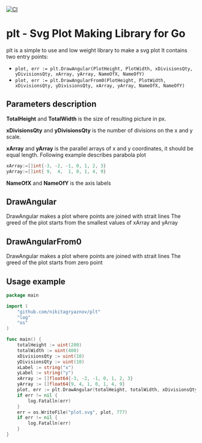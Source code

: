 [![CI](https://github.com/nikitagriaznov/plt/actions/workflows/ci.yml/badge.svg?branch=main)](https://github.com/nikitagriaznov/plt/actions/workflows/ci.yml)
# plt - Svg Plot Making Library for Go
plt is a simple to use and low weight library to make a svg plot
It contains two entry points:
- `plot, err := plt.DrawAngular(PlotHeight, PlotWidth, xDivisionsQty, yDivisionsQty, xArray, yArray, NameOfX, NameOfY)`
- `plot, err := plt.DrawAngularFrom0(PlotHeight, PlotWidth, xDivisionsQty, yDivisionsQty, xArray, yArray, NameOfX, NameOfY)`
## Parameters description
**TotalHeight** and **TotalWidth** is the size of resulting picture in px.

**xDivisionsQty** and **yDivisionsQty** is the number of divisions on the x and y scale.

**xArray** and **yArray** is the parallel arrays of x and y coordinates, it should be equal length. Following example describes parabola plot
```go
xArray:=[]int{-3, -2, -1, 0, 1, 2, 3}
yArray:=[]int{ 9,  4,  1, 0, 1, 4, 9}
```
**NameOfX** and **NameOfY** is the axis labels

## DrawAngular
DrawAngular makes a plot where points are joined with strait lines
The greed of the plot starts from the smallest values of xArray and yArray

## DrawAngularFrom0
DrawAngular makes a plot where points are joined with strait lines
The greed of the plot starts from zero point

## Usage example

```go
package main

import (
	"github.com/nikitagryaznov/plt"
	"log"
	"os"
)

func main() {
	totalHeight := uint(200)
	totalWidth := uint(400)
	xDivisionsQty := uint(10)
	yDivisionsQty := uint(10)
	xLabel := string("x")
	yLabel := string("y")
	xArray := []float64{-3, -2, -1, 0, 1, 2, 3}
	yArray := []float64{9, 4, 1, 0, 1, 4, 9}
	plot, err := plt.DrawAngular(totalHeight, totalWidth, xDivisionsQty, yDivisionsQty, xArray, yArray, xLabel, yLabel)
	if err != nil {
		log.Fatalln(err)
	}
	err = os.WriteFile("plot.svg", plot, 777)
	if err != nil {
		log.Fatalln(err)
	}
}
```